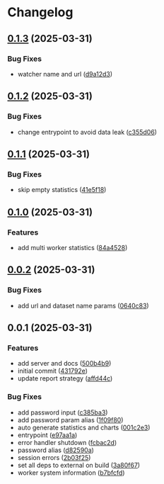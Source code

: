# Changelog

## [0.1.3](https://github.com/MalwareDataLab/autodroid-watcher-server/compare/v0.1.2...v0.1.3) (2025-03-31)


### Bug Fixes

* watcher name and url ([d9a12d3](https://github.com/MalwareDataLab/autodroid-watcher-server/commit/d9a12d345217677e0aa22f841e6332319e2c0dfb))

## [0.1.2](https://github.com/MalwareDataLab/autodroid-watcher-server/compare/v0.1.1...v0.1.2) (2025-03-31)


### Bug Fixes

* change entrypoint to avoid data leak ([c355d06](https://github.com/MalwareDataLab/autodroid-watcher-server/commit/c355d06ee8d6713d5e534264ce49ae82a4467127))

## [0.1.1](https://github.com/MalwareDataLab/autodroid-watcher-server/compare/v0.1.0...v0.1.1) (2025-03-31)


### Bug Fixes

* skip empty statistics ([41e5f18](https://github.com/MalwareDataLab/autodroid-watcher-server/commit/41e5f18868f06a42bfd941e7e1676a3cd1ffccf4))

## [0.1.0](https://github.com/MalwareDataLab/autodroid-watcher-server/compare/v0.0.2...v0.1.0) (2025-03-31)


### Features

* add multi worker statistics ([84a4528](https://github.com/MalwareDataLab/autodroid-watcher-server/commit/84a4528023c62147b83f78413d2f775214b4511d))

## [0.0.2](https://github.com/MalwareDataLab/autodroid-watcher-server/compare/v0.0.1...v0.0.2) (2025-03-31)


### Bug Fixes

* add url and dataset name params ([0640c83](https://github.com/MalwareDataLab/autodroid-watcher-server/commit/0640c83a4c9748d52134d70713a46e23764025e7))

## 0.0.1 (2025-03-31)


### Features

* add server and docs ([500b4b9](https://github.com/MalwareDataLab/autodroid-watcher-server/commit/500b4b9743e2a6c75cd332c5bfb3d6368655cbc1))
* initial commit ([431792e](https://github.com/MalwareDataLab/autodroid-watcher-server/commit/431792e68f9b25adab437fcd7d75212417206727))
* update report strategy ([affd44c](https://github.com/MalwareDataLab/autodroid-watcher-server/commit/affd44c9d6dc50660d8315e733c4ec7a45813052))


### Bug Fixes

* add password input ([c385ba3](https://github.com/MalwareDataLab/autodroid-watcher-server/commit/c385ba3a760498f2ebe29a8217e1a89b4dbea26c))
* add password param alias ([1f09f80](https://github.com/MalwareDataLab/autodroid-watcher-server/commit/1f09f8071b56ed8b35760d34e19aaaa36fb6c1f7))
* auto generate statistics and charts ([001c2e3](https://github.com/MalwareDataLab/autodroid-watcher-server/commit/001c2e39562d2d603b48b05b7129e5e65bedc9c4))
* entrypoint ([e97aa1a](https://github.com/MalwareDataLab/autodroid-watcher-server/commit/e97aa1a8900c1d98017857e84f07af70e0854403))
* error handler shutdown ([fcbac2d](https://github.com/MalwareDataLab/autodroid-watcher-server/commit/fcbac2d3a97f30131bca9de315cddd39b1b81f5c))
* password alias ([d82590a](https://github.com/MalwareDataLab/autodroid-watcher-server/commit/d82590a86f2724d5ad3c05ae78cd574065662abd))
* session errors ([2b03f25](https://github.com/MalwareDataLab/autodroid-watcher-server/commit/2b03f252bc226548b3136199264f19d267ebf6d4))
* set all deps to external on build ([3a80f67](https://github.com/MalwareDataLab/autodroid-watcher-server/commit/3a80f67c8f95fb57a538ef30371f03424074d0c2))
* worker system information ([b7bfcfd](https://github.com/MalwareDataLab/autodroid-watcher-server/commit/b7bfcfd8891fa2aae9fbca025707764a71c018f7))
